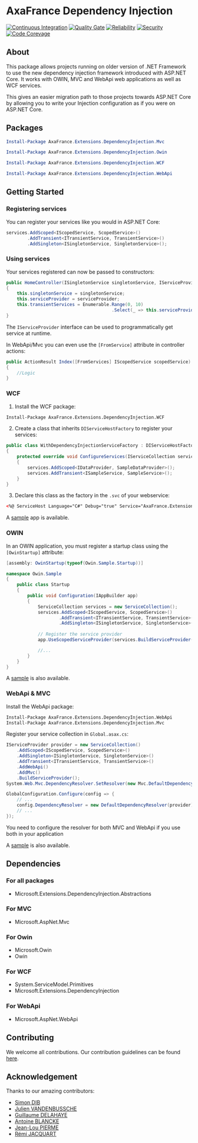 # AxaFrance Dependency Injection

[![Continuous Integration](https://github.com/AxaFrance/extensions-dependency-injection/actions/workflows/extensions-dependency-injection.yml/badge.svg)](https://github.com/AxaFrance/extensions-dependency-injection/actions/workflows/extensions-dependency-injection.yaml) [![Quality Gate](https://sonarcloud.io/api/project_badges/measure?project=AxaFrance_extensions-dependency-injection&metric=alert_status)](https://sonarcloud.io/dashboard?id=AxaFrance_extensions-dependency-injection) [![Reliability](https://sonarcloud.io/api/project_badges/measure?project=AxaFrance_extensions-dependency-injection&metric=reliability_rating)](https://sonarcloud.io/component_measures?id=AxaFrance_extensions-dependency-injection&metric=reliability_rating) [![Security](https://sonarcloud.io/api/project_badges/measure?project=AxaFrance_extensions-dependency-injection&metric=security_rating)](https://sonarcloud.io/component_measures?id=AxaFrance_extensions-dependency-injection&metric=security_rating) [![Code Corevage](https://sonarcloud.io/api/project_badges/measure?project=AxaFrance_extensions-dependency-injection&metric=coverage)](https://sonarcloud.io/component_measures?id=AxaFrance_extensions-dependency-injection&metric=Coverage)

## About
This package allows projects running on older version of .NET Framework to use the new dependency injection framework introduced with ASP.NET Core.
It works with OWIN, MVC and WebApi web applications as well as WCF services.

This gives an easier migration path to those projects towards ASP.NET Core by allowing you to write your Injection configuration as if you were on ASP.NET Core.

## Packages

```powershell
Install-Package AxaFrance.Extensions.DependencyInjection.Mvc
```

```powershell
Install-Package AxaFrance.Extensions.DependencyInjection.Owin
```

```powershell
Install-Package AxaFrance.Extensions.DependencyInjection.WCF
```

```powershell
Install-Package AxaFrance.Extensions.DependencyInjection.WebApi
```

## Getting Started

### Registering services
You can register your services like you would in ASP.NET Core:
```csharp
services.AddScoped<IScopedService, ScopedService>()
        .AddTransient<ITransientService, TransientService>()
        .AddSingleton<ISingletonService, SingletonService>();
```

### Using services
Your services registered can now be passed to constructors:
```csharp
public HomeController(ISingletonService singletonService, IServiceProvider serviceProvider)
{
    this.singletonService = singletonService;
    this.serviceProvider = serviceProvider;
    this.transientServices = Enumerable.Range(0, 10)
                                        .Select(_ => this.serviceProvider.GetService<ITransientService>());
}
```

The `IServiceProvider` interface can be used to programmatically get service at runtime.


In WebApi/Mvc you can even use the `[FromService]` attribute in controller actions:
```cs
public ActionResult Index([FromServices] IScopedService scopedService)
{
    //Logic
}
```

### WCF
1. Install the WCF package:
```ps
Install-Package AxaFrance.Extensions.DependencyInjection.WCF
```

2. Create a class that inherits `DIServiceHostFactory` to register your services:
```csharp
public class WithDependencyInjectionServiceFactory : DIServiceHostFactory
{
    protected override void ConfigureServices(IServiceCollection services)
    {
        services.AddScoped<IDataProvider, SampleDataProvider>();
        services.AddTransient<ISampleService, SampleService>();
    }
}
```

3. Declare this class as the factory in the `.svc` of your webservice:
```xml
<%@ ServiceHost Language="C#" Debug="true" Service="AxaFrance.Extensions.DependencyInjection.WCF.Sample.SampleService" Factory="AxaFrance.Extensions.DependencyInjection.WCF.Sample.WithDependencyInjectionServiceFactory" %>
```

A [sample](./samples/AxaFrance.Extensions.DependencyInjection.WCF.Sample/) app is available.

### OWIN
In an OWIN application, you must register a startup class using the `[OwinStartup]` attribute:
```cs
[assembly: OwinStartup(typeof(Owin.Sample.Startup))]

namespace Owin.Sample
{
    public class Startup
    {
        public void Configuration(IAppBuilder app)
        {
            ServiceCollection services = new ServiceCollection();
            services.AddScoped<IScopedService, ScopedService>()
                    .AddTransient<ITransientService, TransientService>()
                    .AddSingleton<ISingletonService, SingletonService>();
            
            // Register the service provider
            app.UseScopedServiceProvider(services.BuildServiceProvider());

            //...
        }
    }
}
```

A [sample](./samples/AxaFrance.Extensions.DependencyInjection.Owin.Sample) is also available.

### WebApi & MVC
Install the WebApi package:
```ps
Install-Package AxaFrance.Extensions.DependencyInjection.WebApi
Install-Package AxaFrance.Extensions.DependencyInjection.Mvc
```

Register your service collection in `Global.asax.cs`:
```cs
IServiceProvider provider = new ServiceCollection()
    .AddScoped<IScopedService, ScopedService>()
    .AddSingleton<ISingletonService, SingletonService>()
    .AddTransient<ITransientService, TransientService>()
    .AddWebApi()
    .AddMvc()
    .BuildServiceProvider();
System.Web.Mvc.DependencyResolver.SetResolver(new Mvc.DefaultDependencyResolver(provider));

GlobalConfiguration.Configure(config => {
    // ...
    config.DependencyResolver = new DefaultDependencyResolver(provider);
    // ...
});
```
You need to configure the resolver for both MVC and WebApi if you use both in your application

A [sample](./samples/AxaFrance.Extensions.DependencyInjection.WebApi.Sample) is also available.

## Dependencies

### For all packages

- Microsoft.Extensions.DependencyInjection.Abstractions

### For MVC
- Microsoft.AspNet.Mvc

### For Owin
- Microsoft.Owin
- Owin

### For WCF
- System.ServiceModel.Primitives
- Microsoft.Extensions.DependencyInjection

### For WebApi
- Microsoft.AspNet.WebApi

## Contributing

We welcome all contributions. Our contribution guidelines can be found [here](./CONTRIBUTING.md).

## Acknowledgement 

Thanks to our amazing contributors:

* [Simon DIB](https://github.com/sdib)
* [Julien VANDENBUSSCHE](https://github.com/ng-julien)
* [Guillaume DELAHAYE](https://twitter.com/g7ed6e)
* [Antoine BLANCKE](https://github.com/antoineblancke)
* [Jean-Lou PIERME](https://github.com/JLou)
* [Rémi JACQUART](https://github.com/remija)
